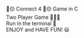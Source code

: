 🔴🟡 Connect 4 🔴🟡 Game in C
<br>
Two Player Game 🧑‍🤝‍🧑<br>
Run in the terminal 🔳<br>
ENJOY and HAVE FUN! 😃<br>
